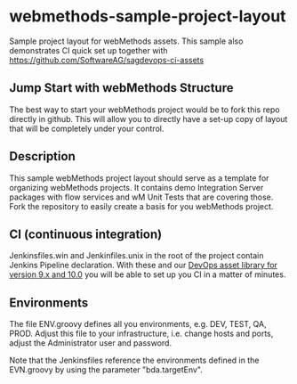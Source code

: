# webmethods-sample-project-layout
Sample project layout for webMethods assets. This sample also demonstrates CI quick set up together with https://github.com/SoftwareAG/sagdevops-ci-assets

## Jump Start with webMethods Structure
The best way to start your webMethods project would be to fork this repo directly in github. This will allow you to directly have a set-up copy of layout that will be completely under your control.

## Description

This sample webMethods project layout should serve as a template for organizing webMethods projects. It contains demo Integration Server packages with flow services and wM Unit Tests that are covering those.
Fork the repository to easily create a basis for you webMethods project.

## CI (continuous integration)

Jenkinsfiles.win and Jenkinfiles.unix in the root of the project contain Jenkins Pipeline declaration. With these and our [DevOps asset library for version 9.x and 10.0](https://github.com/SoftwareAG/sagdevops-ci-assets) you will be able to set up you CI in a matter of minutes.

## Environments

The file ENV.groovy defines all you environments, e.g. DEV, TEST, QA, PROD. Adjust this file to your infrastructure, i.e. change hosts and ports, adjust the Administrator user and password.

Note that the Jenkinsfiles reference the environments defined in the EVN.groovy by using the parameter "bda.targetEnv". 

